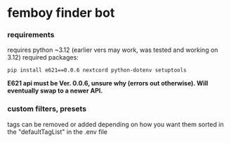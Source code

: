 # femboy finder bot
### requirements
requires python ~3.12 (earlier vers may work, was tested and working on 3.12)
required packages:
```
pip install e621==0.0.6 nextcord python-dotenv setuptools
```
**E621 api must be Ver. 0.0.6, unsure why (errors out otherwise). Will eventually swap to a newer API.**
### custom filters, presets
tags can be removed or added depending on how you want them sorted in the "defaultTagList" in the .env file
